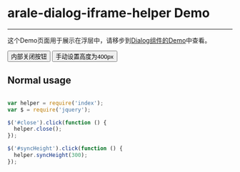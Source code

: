 # arale-dialog-iframe-helper Demo

---

这个Demo页面用于展示在浮层中，请移步到[Dialog组件的Demo](http://spmjs.io/docs/arale-dialog/examples/cross-domain-iframe.html)中查看。

<button id="close">内部关闭按钮</button>
<button id="syncHeight">手动设置高度为400px</button>

## Normal usage

````javascript

var helper = require('index');
var $ = require('jquery');

$('#close').click(function () {
  helper.close();
});

$('#syncHeight').click(function () {
  helper.syncHeight(300);
});
````
